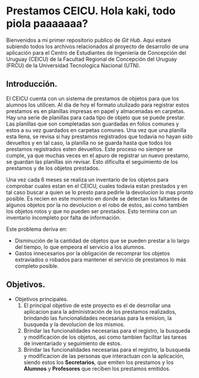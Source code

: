# Prestamos CEICU. Hola kaki, todo piola paaaaaaa?

Bienvenidos a mi primer repositorio publico de *Git Hub*. Aqui estaré subiendo todos los archivos relacionados al proyecto de desarrollo
de una aplicación para el Centro de Estudiantes de Ingeniería de Concepción del Uruguay (CEICU) de la Facultad Regional de Concepción del Uruguay (FRCU)
de la Universidad Tecnologica Nacional (UTN).

## Introducción.
El CEICU cuenta con un sistema de prestamos de objetos para que los alumnos los utilicen. Al dia de hoy el formato utulizado para registrar estos prestamos es en planillas impresas en papel y almacenadas en carpetas. Hay una serie de planillas para cada tipo de objeto que se puede prestar. Las planillas que son completadas son guardadas en folios comunes y estos a su vez guardados en carpetas comunes. Una vez que una planilla esta llena, se revisa si hay prestamos registrados que todavia no hayan sido devueltos y en tal caso, la planilla no se guarda hasta que todos los prestamos registrados esten devueltos. Este proceso no siempre se cumple, ya que muchas veces en el apuro de registrar un nuevo prestamo, se guardan las planillas sin revisar. Esto dificulta el seguimiento de los prestamos y de los objetos prestados. 

Una vez cada 6 meses se realiza un inventario de los objetos para comprobar cuales estan en el CEICU, cuales todavia estan prestados y en tal caso buscar a quien se lo presto para pedirle la devolucion lo mas pronto posible. Es recien en este momento en donde se detectan los faltantes de algunos objetos por la no devolucion o el robo de estos, asi como tambien los objetos rotos y que no pueden ser prestados. Esto termina con un inventario incompleto por falta de información.

Este problema deriva en:
- Disminución de la cantidad de objetos que se pueden prestar a lo largo del tiempo, lo que empeora el servicio a los alumnos.
- Gastos innecesarios por la obligación de recomprar los objetos extraviados o robados para mantener el servicio de prestamos lo más completo posible.

## Objetivos.
- Objetivos principales.
    1. El principal objetivo de este proyecto es el de desrrollar una aplicacion para la administración de los prestamos realizados, brindando las funcionalidades necesarias para la emision, la busqueda y la devolucion de los mismos.
    2. Brindar las funcionalidades necesarias para el registro, la busqueda y modificación de los objetos, asi como tambien facilitar las tareas de inventariado y seguimiento de estos.
    3. Brindar las funcionalidades necesarias para el registro, la busqueda y modificacion de las personas que interactuan con la aplicación, siendo estos los **Secretarios**, que emiten los prestamos y los **Alumnos** y **Profesores** que reciben los prestamos emitidos.
